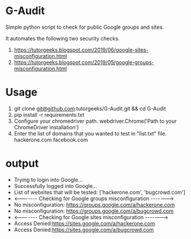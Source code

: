 # G-Audit
Simple python script to check for public Google groups and sites.

It automates the following two security checks.
1. https://tutorgeeks.blogspot.com/2019/06/google-sites-misconfiguration.html
2. https://tutorgeeks.blogspot.com/2019/05/google-groups-misconfiguration.html

# Usage
1. git clone git@github.com:tutorgeeks/G-Audit.git && cd G-Audit
2. pip install -r requirements.txt
3. Configure your chromedriver path.
   webdriver.Chrome('Path to your ChromeDriver installation')
4. Enter the list of domains that you wanted to test in "list.txt" file.
   hackerone.com
   facebook.com

# output
- Trying to login into Google...
- Successfully logged into Google...
- List of websites that will be tested: ['hackerone.com', 'bugcrowd.com']
- <------- Checking for Google groups misconfiguration ------->
- No misconfiguration: https://groups.google.com/a/hackerone.com
- No misconfiguration: https://groups.google.com/a/bugcrowd.com
- <------- Checking for Google sites misconfiguration ------->
- Access Denied:https://sites.google.com/a/hackerone.com
- Access Denied:https://sites.google.com/a/bugcrowd.com
